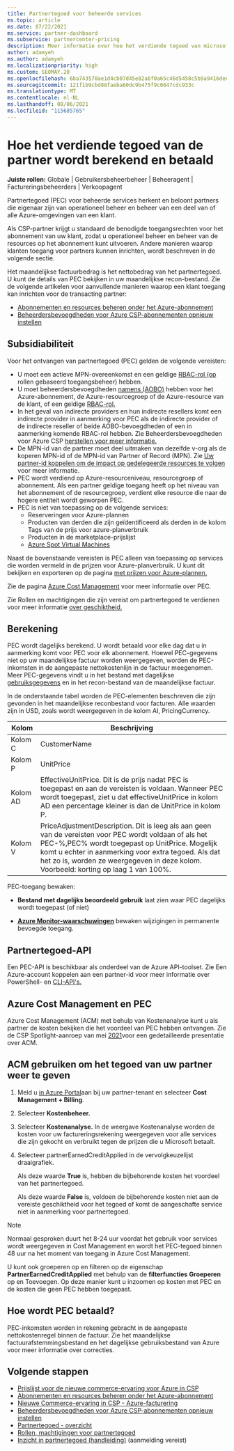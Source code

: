 ```yaml
---
title: Partnertegoed voor beheerde services
ms.topic: article
ms.date: 07/22/2021
ms.service: partner-dashboard
ms.subservice: partnercenter-pricing
description: Meer informatie over hoe het verdiende tegoed van microsoft-partners (PEC) voor beheerde services wordt berekend en betaald, en hoe u ervoor kunt zorgen dat u in aanmerking komt.
author: adamyeh
ms.author: adamyeh
ms.localizationpriority: high
ms.custom: SEOMAY.20
ms.openlocfilehash: 6ba743570ae1d4cb07d45e82a6f0a65c46d5458c5b9a9416deebb3a50292e844
ms.sourcegitcommit: 121f1b9cbd88faeba60dc9b475f9c0647cdc933c
ms.translationtype: MT
ms.contentlocale: nl-NL
ms.lasthandoff: 08/06/2021
ms.locfileid: "115685765"
---
```

# <a name="how-the-partner-earned-credit-is-calculated-and-paid"></a>Hoe het verdiende tegoed van de partner wordt berekend en betaald

**Juiste rollen:** Globale | Gebruikersbeheerbeheer | Beheeragent | Factureringsbeheerders | Verkoopagent

Partnertegoed (PEC) voor beheerde services herkent en beloont partners die eigenaar zijn van operationeel beheer en beheer van een deel van of alle Azure-omgevingen van een klant. 

Als CSP-partner krijgt u standaard de benodigde toegangsrechten voor het abonnement van uw klant, zodat u operationeel beheer en beheer van de resources op het abonnement kunt uitvoeren. Andere manieren waarop klanten toegang voor partners kunnen inrichten, wordt beschreven in de volgende sectie.

Het maandelijkse factuurbedrag is het nettobedrag van het partnertegoed. U kunt de details van PEC bekijken in uw maandelijkse recon-bestand. Zie de volgende artikelen voor aanvullende manieren waarop een klant toegang kan inrichten voor de transacting partner:

- [Abonnementen en resources beheren onder het Azure-abonnement](azure-plan-manage.md)
- [Beheerdersbevoegdheden voor Azure CSP-abonnementen opnieuw instellen](/revoke-reinstate-csp.md)

## <a name="eligibility"></a>Subsidiabiliteit

Voor het ontvangen van partnertegoed (PEC) gelden de volgende vereisten:

- U moet een actieve MPN-overeenkomst [](azure-roles-perms-pec.md) en een geldige [RBAC-rol (op](/azure/role-based-access-control/overview) rollen gebaseerd toegangsbeheer) hebben.
- U moet beheerdersbevoegdheden [namens (AOBO)](https://channel9.msdn.com/Series/cspdev/Module-11-Admin-On-Behalf-Of-AOBO) hebben voor het Azure-abonnement, de Azure-resourcegroep of de Azure-resource van de klant, of een geldige [RBAC-rol.](azure-roles-perms-pec.md)
- In het geval van indirecte providers en hun indirecte resellers komt een indirecte provider in aanmerking voor PEC als de indirecte provider of de indirecte reseller of beide AOBO-bevoegdheden of een in aanmerking komende RBAC-rol hebben. Zie Beheerdersbevoegdheden voor Azure CSP [herstellen voor meer informatie.](revoke-reinstate-csp.md)
- De MPN-id van de partner moet deel uitmaken van dezelfde v-org als de koperen MPN-id of de MPN-id van Partner of Record (MPN). Zie [Uw partner-id koppelen om de impact op gedelegeerde resources te volgen](/azure/lighthouse/how-to/partner-earned-credit) voor meer informatie.
- PEC wordt verdiend op Azure-resourceniveau, resourcegroep of abonnement. Als een partner geldige toegang heeft op het niveau van het abonnement of de resourcegroep, verdient elke resource die naar de hogere entiteit wordt geworpen PEC.
- PEC is niet van toepassing op de volgende services:
    - Reserveringen voor Azure-plannen
    - Producten van derden die zijn geïdentificeerd als derden in de kolom Tags van de prijs voor azure-planverbruik
    - Producten in de marketplace-prijslijst
    - [Azure Spot Virtual Machines](https://partner.microsoft.com/resources/collection/azure-spot-in-csp#/)

Naast de bovenstaande vereisten is PEC alleen van toepassing op services die worden vermeld in de prijzen voor Azure-planverbruik. U kunt dit bekijken en exporteren op de pagina [met prijzen voor Azure-plannen.](https://partner.microsoft.com/commerce/sales)

Zie de pagina [Azure Cost Management](/azure/cost-management-billing/costs/get-started-partners) voor meer informatie over PEC.

Zie Rollen en machtigingen die zijn vereist om partnertegoed te verdienen voor meer informatie [over geschiktheid.](azure-roles-perms-pec.md)

## <a name="calculation"></a>Berekening

PEC wordt dagelijks berekend. U wordt betaald voor elke dag dat u in aanmerking komt voor PEC voor elk abonnement. Hoewel PEC-gegevens niet op uw maandelijkse factuur worden weergegeven, worden de PEC-inkomsten in de aangepaste nettokostenlijn in de factuur meegenomen. Meer PEC-gegevens vindt u in het bestand met dagelijkse [gebruiksgegevens](daily-rated-usage-recon-files.md) en in het recon-bestand van de maandelijkse factuur.

In de onderstaande tabel worden de PEC-elementen beschreven die zijn gevonden in het maandelijkse reconbestand voor facturen. Alle waarden zijn in USD, zoals wordt weergegeven in de kolom AI, PricingCurrency.

| Kolom  | Beschrijving  |
| --------  | -------  |
| Kolom C  | CustomerName  |
| Kolom P | UnitPrice |
| Kolom AD | EffectiveUnitPrice. Dit is de prijs nadat PEC is toegepast en aan de vereisten is voldaan. Wanneer PEC wordt toegepast, ziet u dat effectiveUnitPrice in kolom AD een percentage kleiner is dan de UnitPrice in kolom P.   |
| Kolom V  | PriceAdjustmentDescription. Dit is leeg als aan geen van de vereisten voor PEC wordt voldaan of als het PEC-%,PEC% wordt toegepast op UnitPrice. Mogelijk komt u echter in aanmerking voor extra tegoed. Als dat het zo is, worden ze weergegeven in deze kolom. Voorbeeld: korting op laag 1 van 100%.   |

PEC-toegang bewaken:

- **Bestand met dagelijks beoordeeld gebruik** laat zien waar PEC dagelijks wordt toegepast (of niet)

- [**Azure Monitor-waarschuwingen**](azure-plan-manage.md) bewaken wijzigingen in permanente bevoegde toegang.

## <a name="partner-earned-credit-api"></a>Partnertegoed-API

Een PEC-API is beschikbaar als onderdeel van de Azure API-toolset. Zie Een Azure-account koppelen aan een partner-id voor meer informatie over PowerShell- en [CLI-API's.](/azure/cost-management-billing/manage/link-partner-id)

## <a name="azure-cost-management-and-pec"></a>Azure Cost Management en PEC

Azure Cost Management (ACM) met behulp van Kostenanalyse kunt u als partner de kosten bekijken die het voordeel van PEC hebben ontvangen. Zie de CSP Spotlight-aanroep van mei [2021](https://commercial_licensing.eventbuilder.com/2021MayCSPSpotlight)voor een gedetailleerde presentatie over ACM.

## <a name="use-acm-to-view-your-partner-earned-credit"></a>ACM gebruiken om het tegoed van uw partner weer te geven

1. Meld u [in Azure Portal](https://portal.azure.com/)aan bij uw partner-tenant en selecteer **Cost Management + Billing**.
2. Selecteer **Kostenbeheer.**
3. Selecteer **Kostenanalyse.**
In de weergave Kostenanalyse worden de kosten voor uw factureringsrekening weergegeven voor alle services die zijn gekocht en verbruikt tegen de prijzen die u Microsoft betaalt.
4. Selecteer partnerEarnedCreditApplied in de vervolgkeuzelijst draaigrafiek. 

    Als deze waarde **True** is, hebben de bijbehorende kosten het voordeel van het partnertegoed.

    Als deze waarde **False** is, voldoen de bijbehorende kosten niet aan de vereiste geschiktheid voor het tegoed of komt de aangeschafte service niet in aanmerking voor partnertegoed.

>[!NOTE]
>Normaal gesproken duurt het 8-24 uur voordat het gebruik voor services wordt weergegeven in Cost Management en wordt het PEC-tegoed binnen 48 uur na het moment van toegang in Azure Cost Management.

U kunt ook groeperen op en filteren op de eigenschap **PartnerEarnedCreditApplied** met behulp van de **filterfuncties** **Groeperen** op en Toevoegen. Op deze manier kunt u inzoomen op kosten met PEC en de kosten die geen PEC hebben toegepast.

## <a name="how-is-pec-paid"></a>Hoe wordt PEC betaald?
PEC-inkomsten worden in rekening gebracht in de aangepaste nettokostenregel binnen de factuur. Zie het maandelijkse factuurafstemmingsbestand en het dagelijkse gebruiksbestand van Azure voor meer informatie over correcties.

## <a name="next-steps"></a>Volgende stappen

- [Prijslijst voor de nieuwe commerce-ervaring voor Azure in CSP](azure-plan-price-list.md)
- [Abonnementen en resources beheren onder het Azure-abonnement](azure-plan-manage.md)
- [Nieuwe Commerce-ervaring in CSP - Azure-facturering](azure-plan-billing.md)
- [Beheerdersbevoegdheden voor Azure CSP-abonnementen opnieuw instellen](revoke-reinstate-csp.md)
- [Partnertegoed - overzicht](partner-earned-credit.md)
- [Rollen, machtigingen voor partnertegoed](azure-roles-perms-pec.md)
- [Inzicht in partnertegoed (handleiding)](https://partner.microsoft.com/resources/detail/understanding-partner-earned-credit-pdf) (aanmelding vereist)